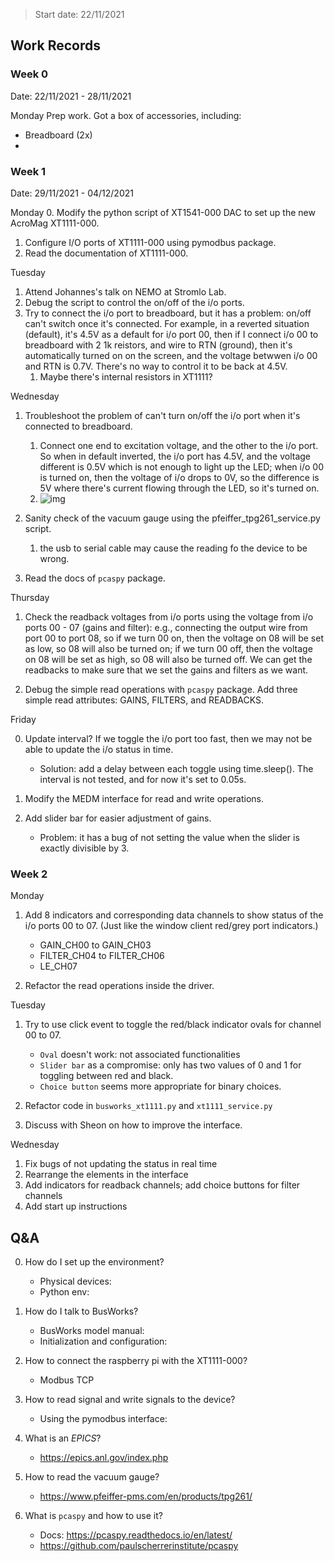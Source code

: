 > Start date: 22/11/2021

## Work Records

### Week 0

Date: 22/11/2021 - 28/11/2021

Monday
Prep work. Got a box of accessories, including:

- Breadboard (2x)
-

### Week 1

Date: 29/11/2021 - 04/12/2021

Monday 0. Modify the python script of XT1541-000 DAC to set up the new AcroMag XT1111-000.

1. Configure I/O ports of XT1111-000 using pymodbus package.
2. Read the documentation of XT1111-000.

Tuesday

1. Attend Johannes's talk on NEMO at Stromlo Lab.
2. Debug the script to control the on/off of the i/o ports.
3. Try to connect the i/o port to breadboard, but it has a problem: on/off can't switch once it's connected. For example, in a reverted situation (default), it's 4.5V as a default for i/o port 00, then if I connect i/o 00 to breadboard with 2 1k reistors, and wire to RTN (ground), then it's automatically turned on on the screen, and the voltage betwwen i/o 00 and RTN is 0.7V. There's no way to control it to be back at 4.5V.
   1. Maybe there's internal resistors in XT1111?

Wednesday

1. Troubleshoot the problem of can't turn on/off the i/o port when it's connected to breadboard.

   1. Connect one end to excitation voltage, and the other to the i/o port. So when in default inverted, the i/o port has 4.5V, and the voltage different is 0.5V which is not enough to light up the LED; when i/o 00 is turned on, then the voltage of i/o drops to 0V, so the difference is 5V where there's current flowing through the LED, so it's turned on.
   2. ![img](https://cdn-std.droplr.net/previews/ySilCv.preview_medium.png)

2. Sanity check of the vacuum gauge using the pfeiffer_tpg261_service.py script.

   1. the usb to serial cable may cause the reading fo the device to be wrong.

3. Read the docs of `pcaspy` package.

Thursday

1. Check the readback voltages from i/o ports using the voltage from i/o ports 00 - 07 (gains and filter): e.g., connecting the output wire from port 00 to port 08, so if we turn 00 on, then the voltage on 08 will be set as low, so 08 will also be turned on; if we turn 00 off, then the voltage on 08 will be set as high, so 08 will also be turned off. We can get the readbacks to make sure that we set the gains and filters as we want.

2. Debug the simple read operations with `pcaspy` package. Add three simple read attributes: GAINS, FILTERS, and READBACKS.

Friday

0. Update interval? If we toggle the i/o port too fast, then we may not be able to update the i/o status in time.

   - Solution: add a delay between each toggle using time.sleep(). The interval is not tested, and for now it's set to 0.05s.

1. Modify the MEDM interface for read and write operations.

2. Add slider bar for easier adjustment of gains.
   - Problem: it has a bug of not setting the value when the slider is exactly divisible by 3.

### Week 2

Monday

1. Add 8 indicators and corresponding data channels to show status of the i/o ports 00 to 07. (Just like the window client red/grey port indicators.)

   - GAIN_CH00 to GAIN_CH03
   - FILTER_CH04 to FILTER_CH06
   - LE_CH07

2. Refactor the read operations inside the driver.

Tuesday

1. Try to use click event to toggle the red/black indicator ovals for channel 00 to 07.

   - `Oval` doesn't work: not associated functionalities
   - `Slider bar` as a compromise: only has two values of 0 and 1 for toggling between red and black.
   - `Choice button` seems more appropriate for binary choices.

2. Refactor code in `busworks_xt1111.py` and `xt1111_service.py`

3. Discuss with Sheon on how to improve the interface.

Wednesday

1. Fix bugs of not updating the status in real time
2. Rearrange the elements in the interface
3. Add indicators for readback channels; add choice buttons for filter channels
4. Add start up instructions

## Q&A

0. How do I set up the environment?

   - Physical devices:
   - Python env:

1. How do I talk to BusWorks?

   - BusWorks model manual:
   - Initialization and configuration:

2. How to connect the raspberry pi with the XT1111-000?

   - Modbus TCP

3. How to read signal and write signals to the device?

   - Using the pymodbus interface:

4. What is an _EPICS_?

   - https://epics.anl.gov/index.php

5. How to read the vacuum gauge?

   - https://www.pfeiffer-pms.com/en/products/tpg261/

6. What is `pcaspy` and how to use it?

   - Docs: https://pcaspy.readthedocs.io/en/latest/
   - https://github.com/paulscherrerinstitute/pcaspy
